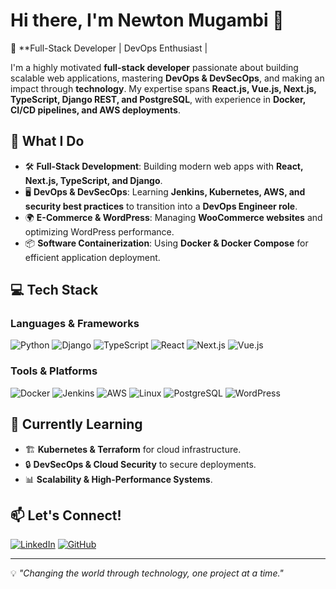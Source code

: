 # Hi there, I'm Newton Mugambi 👋

🚀 **Full-Stack Developer | DevOps Enthusiast | 

I'm a highly motivated **full-stack developer** passionate about building scalable web applications, mastering **DevOps & DevSecOps**, and making an impact through **technology**. My expertise spans **React.js, Vue.js, Next.js, TypeScript, Django REST, and PostgreSQL**, with experience in **Docker, CI/CD pipelines, and AWS deployments**.

## 🚀 What I Do
- 🛠 **Full-Stack Development**: Building modern web apps with **React, Next.js, TypeScript, and Django**.
- 🖥 **DevOps & DevSecOps**: Learning **Jenkins, Kubernetes, AWS, and security best practices** to transition into a **DevOps Engineer role**.
- 🌍 **E-Commerce & WordPress**: Managing **WooCommerce websites** and optimizing WordPress performance.
- 📦 **Software Containerization**: Using **Docker & Docker Compose** for efficient application deployment.


## 💻 Tech Stack
### **Languages & Frameworks**
![Python](https://img.shields.io/badge/-Python-3776AB?style=flat&logo=python&logoColor=white)
![Django](https://img.shields.io/badge/-Django-092E20?style=flat&logo=django&logoColor=white)
![TypeScript](https://img.shields.io/badge/-TypeScript-3178C6?style=flat&logo=typescript&logoColor=white)
![React](https://img.shields.io/badge/-React-61DAFB?style=flat&logo=react&logoColor=black)
![Next.js](https://img.shields.io/badge/-Next.js-000000?style=flat&logo=next.js&logoColor=white)
![Vue.js](https://img.shields.io/badge/-Vue.js-4FC08D?style=flat&logo=vue.js&logoColor=white)

### **Tools & Platforms**
![Docker](https://img.shields.io/badge/-Docker-2496ED?style=flat&logo=docker&logoColor=white)
![Jenkins](https://img.shields.io/badge/-Jenkins-D24939?style=flat&logo=jenkins&logoColor=white)
![AWS](https://img.shields.io/badge/-AWS-FF9900?style=flat&logo=amazonaws&logoColor=white)
![Linux](https://img.shields.io/badge/-Linux-FCC624?style=flat&logo=linux&logoColor=black)
![PostgreSQL](https://img.shields.io/badge/-PostgreSQL-336791?style=flat&logo=postgresql&logoColor=white)
![WordPress](https://img.shields.io/badge/-WordPress-21759B?style=flat&logo=wordpress&logoColor=white)

## 🌱 Currently Learning
- 🏗 **Kubernetes & Terraform** for cloud infrastructure.
- 🔒 **DevSecOps & Cloud Security** to secure deployments.
- 📊 **Scalability & High-Performance Systems**.



## 📫 Let's Connect!
[![LinkedIn](https://img.shields.io/badge/-LinkedIn-0A66C2?style=flat&logo=linkedin&logoColor=white)](https://www.linkedin.com/newton-mugambi-666671243/)
[![GitHub](https://img.shields.io/badge/-GitHub-181717?style=flat&logo=github&logoColor=white)](https://github.com/NewtonMugambi)

---
💡 *"Changing the world through technology, one project at a time."*
